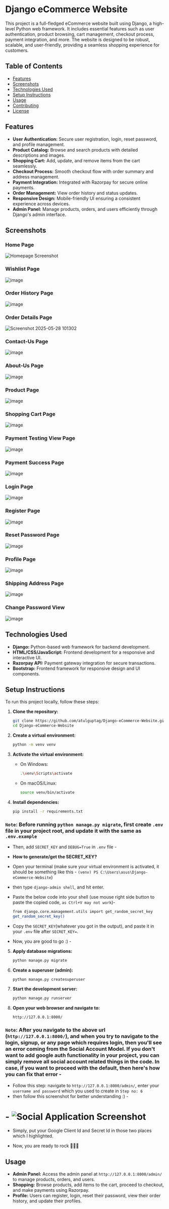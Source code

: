 # Django eCommerce Website
This project is a full-fledged eCommerce website built using Django, a high-level Python web framework. It includes essential features such as user authentication, product browsing, cart management, checkout process, payment integration, and more. The website is designed to be robust, scalable, and user-friendly, providing a seamless shopping experience for customers.

## Table of Contents
- [Features](#features)
- [Screenshots](#screenshots)
- [Technologies Used](#technologies-used)
- [Setup Instructions](#setup-instructions)
- [Usage](#usage)
- [Contributing](#contributing)
- [License](#license)

## Features

- **User Authentication:** Secure user registration, login, reset password, and profile management.
- **Product Catalog:** Browse and search products with detailed descriptions and images.
- **Shopping Cart:** Add, update, and remove items from the cart seamlessly.
- **Checkout Process:** Smooth checkout flow with order summary and address management.
- **Payment Integration:** Integrated with Razorpay for secure online payments.
- **Order Management:** View order history and status updates.
- **Responsive Design:** Mobile-friendly UI ensuring a consistent experience across devices.
- **Admin Panel:** Manage products, orders, and users efficiently through Django's admin interface.

## Screenshots

### Home Page

![Homepage Screenshot](https://github.com/user-attachments/assets/466a5f52-5edf-467b-beba-a23ac613dde8)


### Wishlist Page

![image](https://github.com/user-attachments/assets/5ec62b0b-5731-42a2-b384-73b510f534c9)

### Order History Page

![image](https://github.com/user-attachments/assets/81712ce3-d7c2-47c4-9424-bd1d05e89abd)


### Order Details Page

![Screenshot 2025-05-28 101302](https://github.com/user-attachments/assets/56dae1e2-e5a8-4fc4-bc24-c816b75703ce)


### Contact-Us Page

![image](https://github.com/user-attachments/assets/20bad533-0b26-4829-be64-e88776cd2955)


### About-Us Page

![image](https://github.com/user-attachments/assets/fe083506-8c51-4e99-9f8a-ec4e766556ba)


### Product Page

![image](https://github.com/user-attachments/assets/2f14468a-4937-420a-9743-af6a1fdf29fa)


### Shopping Cart Page

![image](https://github.com/user-attachments/assets/bddd64ee-403e-4ae7-a979-25b009eeb100)


### Payment Testing View Page

![image](https://github.com/user-attachments/assets/7040621d-d751-4aa6-b879-d3403babd93d)


### Payment Success Page

![image](https://github.com/user-attachments/assets/d7645f9d-690c-472e-9ecd-947dc7e8ab76)


### Login Page

![image](https://github.com/user-attachments/assets/e11796a9-f448-4d9a-8781-02a7433519bf)


### Register Page

![image](https://github.com/user-attachments/assets/39281b76-7117-4b3b-8585-99019353e406)


### Reset Password Page

![image](https://github.com/user-attachments/assets/1e0d2fd8-fe21-454a-8ba8-0c5bfc7b7961)


### Profile Page

![image](https://github.com/user-attachments/assets/753ef372-2612-4a6a-8d78-312f348c7af4)


### Shipping Address Page

![image](https://github.com/user-attachments/assets/e9fde370-b24f-40a7-82da-069b68cc8cf3)


### Change Password View

![image](https://github.com/user-attachments/assets/0eb0beeb-80e7-48e7-a3f2-4151c029d998)


## Technologies Used

- **Django:** Python-based web framework for backend development.
- **HTML/CSS/JavaScript:** Frontend development for a responsive and interactive UI.
- **Razorpay API:** Payment gateway integration for secure transactions.
- **Bootstrap:** Frontend framework for responsive design and UI components.

## Setup Instructions

To run this project locally, follow these steps:

1. **Clone the repository:**

   ```bash
   git clone https://github.com/atulguptag/Django-eCommerce-Website.git
   cd Django-eCommerce-Website
   ```

2. **Create a virtual environment:**
   ```bash
   python -m venv venv
   ```
3. **Activate the virtual environment:**

   - On Windows:
     ```bash
     .\venv\Scripts\activate
     ```
   - On macOS/Linux:
     ```bash
     source venv/bin/activate
     ```

4. **Install dependencies:**
   ```bash
   pip install -r requirements.txt
   ```

### `Note`: Before running `python manage.py migrate`, first create `.env` file in your project root, and update it with the same as `.env.example`

- Then, add `SECRET_KEY` and `DEBUG=True` in `.env` file -

- **How to generate/get the SECRET_KEY?**

- Open your terminal (make sure your virtual environment is activated, it should be something like this - `(venv) PS C:\Users\asus\Django-eCommerce-Website`)

- then type `django-admin shell`, and hit enter.

- Paste the below code into your shell (use mouse right side button to paste the copied code, `as Ctrl+V may not work`)-

  ```bash
  from django.core.management.utils import get_random_secret_key
  get_random_secret_key()
  ```

* Copy the `SECRET_KEY`(whatever you got in the output), and paste it in your `.env` file after `SECRET_KEY=`.

* Now, you are good to go :) -

5. **Apply database migrations:**

   ```bash
   python manage.py migrate
   ```

6. **Create a superuser (admin):**

   ```bash
   python manage.py createsuperuser
   ```

7. **Start the development server:**

   ```bash
   python manage.py runserver
   ```

8. **Open your web browser and navigate to:**
   ```
   http://127.0.0.1:8000/
   ```

### `Note`: After you navigate to the above url (`http://127.0.0.1:8000/`), and when you try to navigate to the login, signup, or any page which requires login, then you'll see an error coming from the Social Account Model. If you don't want to add google auth functionality in your project, you can simply remove all social account related things in the code. In case, if you want to proceed with the default, then here's how you can fix that error -

- Follow this step: navigate to `http://127.0.0.1:8000/admin/`, enter your `username and password` which you used to create in `Step no: 6`
- then follow this screenshot for better understanding :) -

# - ![Social Application Screenshot](Screenshots/google_auth-Change-social-application-Django-site-admin.png)

- Simply, put your Google Client Id and Secret Id in those two places which I highlighted.

- Now, you are ready to rock 🎉🤘🏻

## Usage

- **Admin Panel:** Access the admin panel at `http://127.0.0.1:8000/admin/` to manage products, orders, and users.
- **Shopping:** Browse products, add items to the cart, proceed to checkout, and make payments using Razorpay.
- **Profile:** Users can register, login, reset their password, view their order history, and update their profiles.
